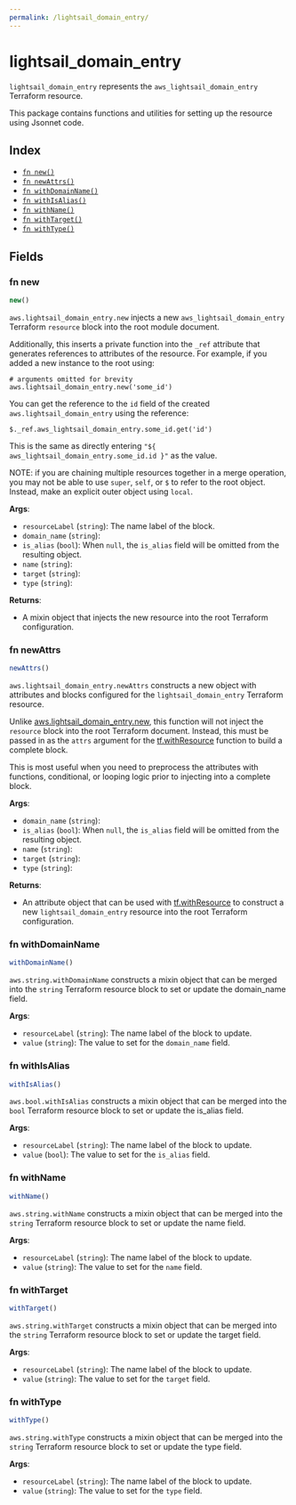 ```yaml
---
permalink: /lightsail_domain_entry/
---
```


# lightsail_domain_entry

`lightsail_domain_entry` represents the `aws_lightsail_domain_entry` Terraform resource.



This package contains functions and utilities for setting up the resource using Jsonnet code.


## Index

* [`fn new()`](#fn-new)
* [`fn newAttrs()`](#fn-newattrs)
* [`fn withDomainName()`](#fn-withdomainname)
* [`fn withIsAlias()`](#fn-withisalias)
* [`fn withName()`](#fn-withname)
* [`fn withTarget()`](#fn-withtarget)
* [`fn withType()`](#fn-withtype)

## Fields

### fn new

```ts
new()
```


`aws.lightsail_domain_entry.new` injects a new `aws_lightsail_domain_entry` Terraform `resource`
block into the root module document.

Additionally, this inserts a private function into the `_ref` attribute that generates references to attributes of the
resource. For example, if you added a new instance to the root using:

    # arguments omitted for brevity
    aws.lightsail_domain_entry.new('some_id')

You can get the reference to the `id` field of the created `aws.lightsail_domain_entry` using the reference:

    $._ref.aws_lightsail_domain_entry.some_id.get('id')

This is the same as directly entering `"${ aws_lightsail_domain_entry.some_id.id }"` as the value.

NOTE: if you are chaining multiple resources together in a merge operation, you may not be able to use `super`, `self`,
or `$` to refer to the root object. Instead, make an explicit outer object using `local`.

**Args**:
  - `resourceLabel` (`string`): The name label of the block.
  - `domain_name` (`string`): 
  - `is_alias` (`bool`):  When `null`, the `is_alias` field will be omitted from the resulting object.
  - `name` (`string`): 
  - `target` (`string`): 
  - `type` (`string`): 

**Returns**:
- A mixin object that injects the new resource into the root Terraform configuration.


### fn newAttrs

```ts
newAttrs()
```


`aws.lightsail_domain_entry.newAttrs` constructs a new object with attributes and blocks configured for the `lightsail_domain_entry`
Terraform resource.

Unlike [aws.lightsail_domain_entry.new](#fn-lightsail_domain_entrynew), this function will not inject the `resource`
block into the root Terraform document. Instead, this must be passed in as the `attrs` argument for the
[tf.withResource](https://github.com/tf-libsonnet/core/tree/main/docs#fn-withresource) function to build a complete block.

This is most useful when you need to preprocess the attributes with functions, conditional, or looping logic prior to
injecting into a complete block.

**Args**:
  - `domain_name` (`string`): 
  - `is_alias` (`bool`):  When `null`, the `is_alias` field will be omitted from the resulting object.
  - `name` (`string`): 
  - `target` (`string`): 
  - `type` (`string`): 

**Returns**:
  - An attribute object that can be used with [tf.withResource](https://github.com/tf-libsonnet/core/tree/main/docs#fn-withresource) to construct a new `lightsail_domain_entry` resource into the root Terraform configuration.


### fn withDomainName

```ts
withDomainName()
```

`aws.string.withDomainName` constructs a mixin object that can be merged into the `string`
Terraform resource block to set or update the domain_name field.



**Args**:
  - `resourceLabel` (`string`): The name label of the block to update.
  - `value` (`string`): The value to set for the `domain_name` field.


### fn withIsAlias

```ts
withIsAlias()
```

`aws.bool.withIsAlias` constructs a mixin object that can be merged into the `bool`
Terraform resource block to set or update the is_alias field.



**Args**:
  - `resourceLabel` (`string`): The name label of the block to update.
  - `value` (`bool`): The value to set for the `is_alias` field.


### fn withName

```ts
withName()
```

`aws.string.withName` constructs a mixin object that can be merged into the `string`
Terraform resource block to set or update the name field.



**Args**:
  - `resourceLabel` (`string`): The name label of the block to update.
  - `value` (`string`): The value to set for the `name` field.


### fn withTarget

```ts
withTarget()
```

`aws.string.withTarget` constructs a mixin object that can be merged into the `string`
Terraform resource block to set or update the target field.



**Args**:
  - `resourceLabel` (`string`): The name label of the block to update.
  - `value` (`string`): The value to set for the `target` field.


### fn withType

```ts
withType()
```

`aws.string.withType` constructs a mixin object that can be merged into the `string`
Terraform resource block to set or update the type field.



**Args**:
  - `resourceLabel` (`string`): The name label of the block to update.
  - `value` (`string`): The value to set for the `type` field.
